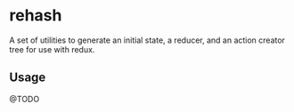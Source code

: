 # rehash

A set of utilities to generate an initial state, a reducer, and an action
creator tree for use with redux.

## Usage
@TODO
